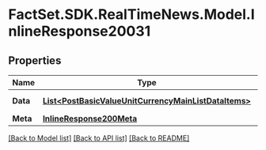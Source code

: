# FactSet.SDK.RealTimeNews.Model.InlineResponse20031

## Properties

Name | Type | Description | Notes
------------ | ------------- | ------------- | -------------
**Data** | [**List&lt;PostBasicValueUnitCurrencyMainListDataItems&gt;**](PostBasicValueUnitCurrencyMainListDataItems.md) | List of main currencies. | [optional] 
**Meta** | [**InlineResponse200Meta**](InlineResponse200Meta.md) |  | [optional] 

[[Back to Model list]](../README.md#documentation-for-models) [[Back to API list]](../README.md#documentation-for-api-endpoints) [[Back to README]](../README.md)

